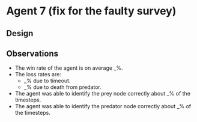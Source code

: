 # Agent 7 (fix for the faulty survey)

## Design

## Observations

- The win rate of the agent is on average _%.
- The loss rates are:
    - _% due to timeout.
    - _% due to death from predator.
- The agent was able to identify the prey node correctly about _% of the timesteps.
- The agent was able to identify the predator node correctly about _% of the timesteps.
